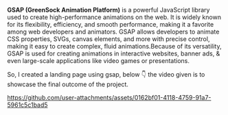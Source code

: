 **GSAP (GreenSock Animation Platform)** is a powerful JavaScript library used to create high-performance animations on the web. It is widely known for its flexibility, efficiency, and smooth performance, making it a favorite among web developers and animators. GSAP allows developers to animate CSS properties, SVGs, canvas elements, and more with precise control, making it easy to create complex, fluid animations.Because of its versatility, GSAP is used for creating animations in interactive websites, banner ads, & even large-scale applications like video games or presentations.


So, I created a landing page using gsap, below 👇 the video given is to showcase the final outcome of the project.


https://github.com/user-attachments/assets/0162bf01-4118-4759-91a7-5961c5c1bad5

